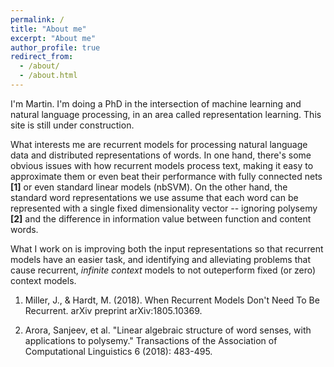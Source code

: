 ```yaml
---
permalink: /
title: "About me"
excerpt: "About me"
author_profile: true
redirect_from: 
  - /about/
  - /about.html
---
```


I'm Martin. I'm doing a PhD in the intersection of machine learning and natural language processing, in an area called representation learning. This site is still under construction.

What interests me are recurrent models for processing natural language data and distributed representations of words. In one hand, there's some obvious issues with how recurrent models process text, making it easy to approximate them or even beat their performance with fully connected nets **[1]** or even standard linear models (nbSVM). On the other hand, the standard word representations we use assume that each word can be represented with a single fixed dimensionality vector -- ignoring polysemy **[2]** and the difference in information value between function and content words.

What I work on is improving both the input representations so that recurrent models have an easier task, and identifying and alleviating problems that cause recurrent, _infinite context_ models to not outeperform fixed (or zero) context models.


1. Miller, J., & Hardt, M. (2018). When Recurrent Models Don't Need To Be Recurrent. arXiv preprint arXiv:1805.10369.

2. Arora, Sanjeev, et al. "Linear algebraic structure of word senses, with applications to polysemy." Transactions of the Association of Computational Linguistics 6 (2018): 483-495.
